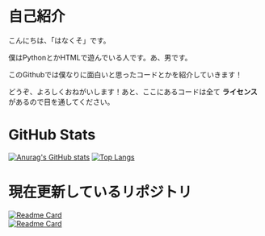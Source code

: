 # 自己紹介

こんにちは、「はなくそ」です。

僕はPythonとかHTMLで遊んでいる人です。あ、男です。

このGithubでは僕なりに面白いと思ったコードとかを紹介していきます！

どうぞ、よろしくおねがいします！あと、ここにあるコードは全て **ライセンス** があるので目を通してください。

# GitHub Stats  

[![Anurag's GitHub stats](https://github-readme-stats.vercel.app/api?username=hanakuso316&show_icons=true&theme=tokyonight)](https://github.com/anuraghazra/github-readme-stats)
[![Top Langs](https://github-readme-stats.vercel.app/api/top-langs/?username=hanakuso316)](https://github.com/anuraghazra/github-readme-stats)

# 現在更新しているリポジトリ  

[![Readme Card](https://github-readme-stats.vercel.app/api/pin/?username=hanakuso316&repo=discord-fortnite)](https://github.com/namakemono-san/discord-fortnite)  
[![Readme Card](https://github-readme-stats.vercel.app/api/pin/?username=hanakuso316&repo=discord-language-change)](https://github.com/namakemono-san/discord-language-change)
